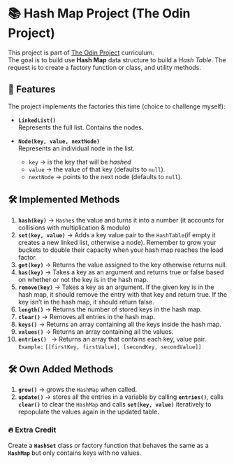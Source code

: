 # 📚 Hash Map Project (The Odin Project)

This project is part of [The Odin Project](https://www.theodinproject.com/) curriculum.  
The goal is to build use **Hash Map** data structure to build a *Hash Table*.
The request is to create a factory function or class, and utility methods.

## 🚀 Features

The project implements the factories this time (choice to challenge myself):

- **`LinkedList()`**  
  Represents the full list. Contains the nodes.  

- **`Node(key, value, nextNode)`**  
  Represents an individual node in the list.
  - `key` → is the key that will be *hashed*
  - `value` → the value of that key (defaults to `null`).
  - `nextNode` → points to the next node (defaults to `null`).  

## 🛠️ Implemented Methods

1. **`hash(key)`** → `Hashes` the value and turns it into a number (it accounts for collisions with multiplication & modulo) 
1. **`set(key, value)`** → Adds a key value pair to the `HashTable`(if empty it creates a new linked list, otherwise a node). Remember to grow your buckets to double their capacity when your hash map reaches the load factor. 
2. **`get(key)`** → Returns the value assigned to the key otherwise returns null.  
3. **`has(key)`** → Takes a key as an argument and returns true or false based on whether or not the key is in the hash map.
4. **`remove(key)`** → Takes a key as an argument. If the given key is in the hash map, it should remove the entry with that key and return true. If the key isn’t in the hash map, it should return false.
5. **`length()`** → Returns the number of stored keys in the hash map. 
6. **`clear()`** → Removes all entries in the hash map. 
7. **`keys()`** → Returns an array containing all the keys inside the hash map. 
8. **`values()`** → Returns an array containing all the values.
9. **`entries() `** → Returns an array that contains each key, value pair.
`Example:` ```[[firstKey, firstValue], [secondKey, secondValue]]```

## 🛠️ Own Added Methods
1. **`grow()`** → grows the `HashMap` when called.
2. **`update()`** → stores all the entries in a variable by calling **`entries()`**, calls **`clear()`** to clear the `HashMap` and calls **`set(key, value)`** iteratively to repopulate the values again in the updated table.

### 🔥 Extra Credit
Create a **`HashSet`** class or factory function that behaves the same as a **`HashMap`** but only contains keys with no values.
